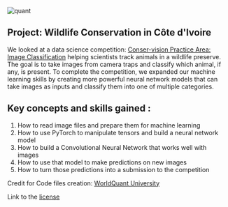 ![quant](https://drivendata-public-assets.s3.amazonaws.com/conservision-banner.jpg)


## Project: Wildlife Conservation in Côte d'Ivoire

We looked at a data science competition: [Conser-vision Practice Area: Image Classification](https://www.drivendata.org/competitions/87/competition-image-classification-wildlife-conservation/) 
helping scientists track animals in a wildlife preserve. The goal is to take images from camera traps and classify which animal, if any, is present. 
To complete the competition, we expanded our machine learning skills by creating more powerful neural network models that can take images as inputs and classify them 
into one of multiple categories.

## Key concepts and skills gained :

1. How to read image files and prepare them for machine learning
2. How to use PyTorch to manipulate tensors and build a neural network model
3. How to build a Convolutional Neural Network that works well with images
4. How to use that model to make predictions on new images
5. How to turn those predictions into a submission to the competition

Credit for Code files creation: [WorldQuant University](https://www.wqu.edu/) 

Link to the [license](https://creativecommons.org/licenses/by-nc-nd/4.0/)
